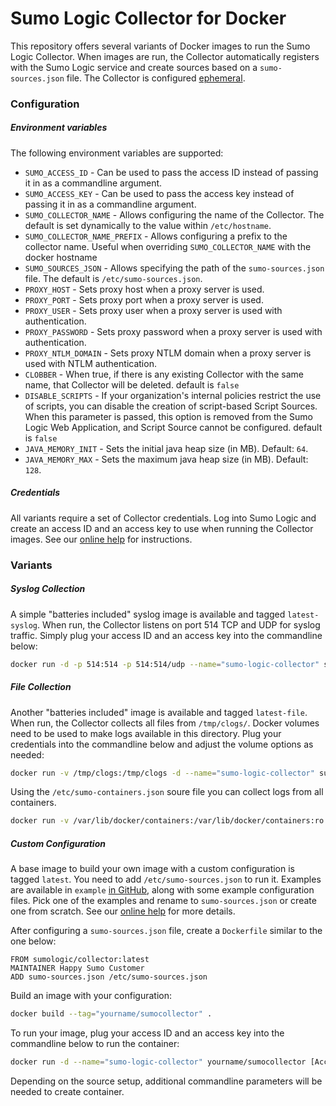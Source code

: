 # Sumo Logic Collector for Docker

This repository offers several variants of Docker images to run the Sumo Logic Collector. When images are run, the Collector automatically registers with the Sumo Logic service and create sources based on a `sumo-sources.json` file. The Collector is configured [ephemeral](https://help.sumologic.com/Send_Data/Installed_Collectors/sumo.conf).

### Configuration

##### Environment variables

The following environment variables are supported:

* `SUMO_ACCESS_ID` - Can be used to pass the access ID instead of passing it in as a commandline argument.
* `SUMO_ACCESS_KEY` - Can be used to pass the access key instead of passing it in as a commandline argument.
* `SUMO_COLLECTOR_NAME` - Allows configuring the name of the Collector. The default is set dynamically to the value within `/etc/hostname`.
* `SUMO_COLLECTOR_NAME_PREFIX` - Allows configuring a prefix to the collector name. Useful when overriding `SUMO_COLLECTOR_NAME` with the docker hostname
* `SUMO_SOURCES_JSON` - Allows specifying the path of the `sumo-sources.json` file. The default is `/etc/sumo-sources.json`.
* `PROXY_HOST` - Sets proxy host when a proxy server is used.
* `PROXY_PORT` - Sets proxy port when a proxy server is used.
* `PROXY_USER` - Sets proxy user when a proxy server is used with authentication.
* `PROXY_PASSWORD` - Sets proxy password when a proxy server is used with authentication.
* `PROXY_NTLM_DOMAIN` - Sets proxy NTLM domain when a proxy server is used with NTLM authentication.
* `CLOBBER` - When true, if there is any existing Collector with the same name, that Collector will be deleted. default is `false`
* `DISABLE_SCRIPTS` - If your organization's internal policies restrict the use of scripts, you can disable the creation of script-based Script Sources. When this parameter is passed, this option is removed from the Sumo Logic Web Application, and Script Source cannot be configured. default is `false`
* `JAVA_MEMORY_INIT` - Sets the initial java heap size (in MB). Default: `64`.
* `JAVA_MEMORY_MAX` - Sets the maximum java heap size (in MB). Default: `128`.

##### Credentials

All variants require a set of Collector credentials. Log into Sumo Logic and create an access ID and an access key to use when running the Collector images. See our [online help](https://help.sumologic.com/Manage/Security/Access_Keys/Create_Access_Keys) for instructions.

### Variants

##### Syslog Collection

A simple "batteries included" syslog image is available and tagged `latest-syslog`. When run, the Collector listens on port 514 TCP and UDP for syslog traffic. Simply plug your access ID and an access key into the commandline below:


```bash
docker run -d -p 514:514 -p 514:514/udp --name="sumo-logic-collector" sumologic/collector:latest-syslog [Access ID] [Access key]
```

##### File Collection

Another "batteries included" image is available and tagged `latest-file`. When run, the Collector collects all files from `/tmp/clogs/`. Docker volumes need to be used to make logs available in this directory. Plug your credentials into the commandline below and adjust the
volume options as needed:

```bash
docker run -v /tmp/clogs:/tmp/clogs -d --name="sumo-logic-collector" sumologic/collector:latest-file [Access ID] [Access key]
```

Using the `/etc/sumo-containers.json` soure file you can collect logs from all containers.

```bash
docker run -v /var/lib/docker/containers:/var/lib/docker/containers:ro -d --name="sumo-logic-collector" -e SUMO_SOURCES_JSON=/etc/sumo-containers.json sumologic/collector:latest-file [Access ID] [Access key]
```


##### Custom Configuration

A base image to build your own image with a custom configuration is tagged `latest`. You need to add  `/etc/sumo-sources.json` to run it.
Examples are available in `example` [in GitHub](https://github.com/SumoLogic/sumologic-collector-docker/tree/master/example), along with some example configuration files. Pick one of the examples and rename to `sumo-sources.json` or create one from scratch. See  our [online help](https://help.sumologic.com/Send_Data/Sources/Use_JSON_to_Configure_Sources) for more details.

After configuring a `sumo-sources.json` file, create a `Dockerfile` similar to the one below:

```
FROM sumologic/collector:latest
MAINTAINER Happy Sumo Customer
ADD sumo-sources.json /etc/sumo-sources.json
```

Build an image with your configuration:

```bash
docker build --tag="yourname/sumocollector" .
```

To run your image, plug your access ID and an access key into the commandline below to run the container:

```bash
docker run -d --name="sumo-logic-collector" yourname/sumocollector [Access ID] [Access key]
```

Depending on the source setup, additional commandline parameters will be needed to create container.
